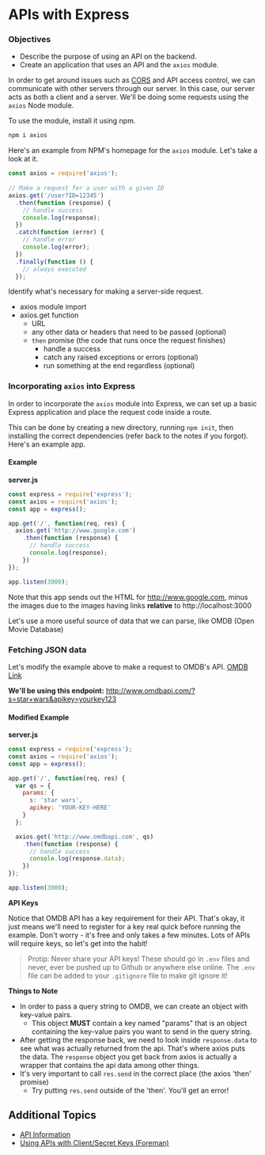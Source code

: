 # APIs with Express

### Objectives

* Describe the purpose of using an API on the backend.
* Create an application that uses an API and the `axios` module.

In order to get around issues such as [CORS](https://developer.mozilla.org/en-US/docs/Web/HTTP/Access_control_CORS) and API access control, we can communicate with other servers through our server. In this case, our server acts as both a client and a server. We'll be doing some requests using the `axios` Node module.

To use the module, install it using npm.

```bash
npm i axios
```

Here's an example from NPM's homepage for the `axios` module. Let's take a look at it.

```js
const axios = require('axios');
 
// Make a request for a user with a given ID
axios.get('/user?ID=12345')
  .then(function (response) {
    // handle success
    console.log(response);
  })
  .catch(function (error) {
    // handle error
    console.log(error);
  })
  .finally(function () {
    // always executed
  });
```

Identify what's necessary for making a server-side request.

* axios module import
* axios.get function
  * URL
  * any other data or headers that need to be passed (optional)
  * `then` promise (the code that runs once the request finishes)
    * handle a success
    * catch any raised exceptions or errors (optional)
    * run something at the end regardless (optional)

### Incorporating `axios` into Express

In order to incorporate the `axios` module into Express, we can set up a basic Express application and place the request code inside a route.

This can be done by creating a new directory, running `npm init`, then installing the correct dependencies (refer back to the notes if you forgot). Here's an example app.

#### Example

**server.js**

```js
const express = require('express');
const axios = require('axios');
const app = express();

app.get('/', function(req, res) {
  axios.get('http://www.google.com')
    .then(function (response) {
      // handle success
      console.log(response);
    })
});

app.listen(3000);
```

Note that this app sends out the HTML for http://www.google.com, minus the images due to the images having links **relative** to http://localhost:3000

Let's use a more useful source of data that we can parse, like OMDB (Open Movie Database)

### Fetching JSON data

Let's modify the example above to make a request to OMDB's API. [OMDB Link](http://www.omdbapi.com/)

**We'll be using this endpoint:** http://www.omdbapi.com/?s=star+wars&apikey=yourkey123

#### Modified Example

**server.js**

```js
const express = require('express');
const axios = require('axios');
const app = express();

app.get('/', function(req, res) {
  var qs = {
    params: {
      s: 'star wars',
      apikey: 'YOUR-KEY-HERE'
    }
  };

  axios.get('http://www.omdbapi.com', qs)
    .then(function (response) {
      // handle success
      console.log(response.data);
    })
});

app.listen(3000);
```

**API Keys**

Notice that OMDB API has a key requirement for their API. That's okay, it just means we'll need to register for a key real quick before running the example. Don't worry - it's free and only takes a few minutes. Lots of APIs will require keys, so let's get into the habit!

> Protip: Never share your API keys! These should go in `.env` files and never, ever be pushed up to Github or anywhere else online. The `.env` file can be added to your `.gitignore` file to make git ignore it!

**Things to Note**

* In order to pass a query string to OMDB, we can create an object with key-value pairs.
  * This object **MUST** contain a key named "params" that is an object containing the key-value pairs you want to send in the query string.
* After getting the response back, we need to look inside `response.data` to see what was actually returned from the api. That's where axios puts the data. The `response` object you get back from axios is actually a wrapper that contains the api data among other things.
* It's very important to call `res.send` in the correct place (the axios 'then' promise)
  * Try putting `res.send` outside of the 'then'. You'll get an error!

## Additional Topics

* [API Information](../../12-resources/apis.md)
* [Using APIs with Client/Secret Keys (Foreman)](../../00-config-deployment/foreman/readme.md)
